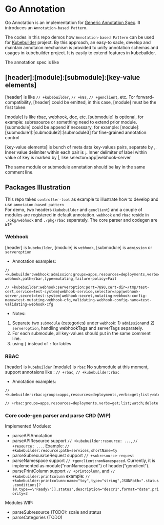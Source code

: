 # Go Annotation
Go Annotation is an implementation for [Generic Annotation Spec](https://github.com/kubernetes-sigs/kubebuilder/issues/554).
It introduces an `Annotation-based Pattern`.

The codes in this repo demos how `Annotation-based Pattern` can be used for [Kubebuilder](https://github.com/kubernetes-sigs/kubebuilder) project. By this approach, an easy-to sacle, develop and maintain annotaion mechanism is provided to unify annotation schemas and usages in kubebuilder project. It is easily to extend features in kubebuilder.

The annotation spec is like 
## [header]:[module]:[submodule]:[key-value elements]

[header] is like `// +kubebuilder`, `// +k8s`, `// +genclient`, etc. For forward-compatibility, [header] could be emitted, in this case, [module] must be the first token

[module] is like rbac, webhook, doc, etc. [submodule] is optional, for example: subresource or something need to extend prior module. [submodule] could be append if necessary, for example: [module]:[submodule1]:[submodule2]:[submodule3] for fine-grained annotation control

[key-value elements] is bunch of meta data key-values pairs, separate by ,. Inner value delimiter within each pair is ;. Inner delimiter of label within value of key is marked by |, like selector=app|webhook-server

The same module or submodule annotation should be lay in the same comment line.

## Packages Illustration
This repo takes `controller-tool` as example to illustrate how to develop and use `annotaion-based pattern`  
For demo, two headers (`kubebuilder` and `genclient`) and a couple of modules are registered in default annotation.
`webhook` and `rbac` reside in `./pkg/webhook` and `./pkg/rbac` separately. The core parser and codegen are `WIP`

### Webhook
[header] is `kubebuilder`,
[module] is `webhook`,
[submodule] is `admission` or `serveroption`

- Annotation examples:
```golang
// +kubebuilder:webhook:admission:groups=apps,resources=deployments,verbs=CREATE;UPDATE,name=bar-webhook,path=/bar,type=mutating,failure-policy=Fail

// +kubebuilder:webhook:serveroption:port=7890,cert-dir=/tmp/test-cert,service=test-system|webhook-service,selector=app|webhook-server,secret=test-system|webhook-secret,mutating-webhook-config-name=test-mutating-webhook-cfg,validating-webhook-config-name=test-validating-webhook-cfg
```
- Notes:
1. Separate two `submodule` (categories) under `webhook`: 1) `admission`and 2) `serveroption`, handling webhookTags and serverTags separately.
2. For each submodule, all key-values should put in the same comment line.
3. using `|` instead of `:` for lables

### RBAC
[header] is `kubebuilder`
[module] is `rbac`
No submodule at this moment, support annotaions like : `// +rbac`, `// +kubebuilder:rbac`

- Annotation examples:
```golang
// +kubebuilder:rbac:groups=apps,resources=deployments,verbs=get;list;watch;delete

// +rbac:groups=apps,resources=deployments,verbs=get;list;watch;delete
```

### Core code-gen parser and parse CRD (WIP)

Implemented Modules:
- parseAPIAnnotation
- parseAPIResource
  support `// +kubebuilder:resource: ...`, `// +resource: ...`. Example: `// +kubebuilder:resource:path=services,shortName=ty`
- parseSubreousrceRequest
   support `// +subresource-request`
- parseNamespace
   support `// +genclient:nonNamespaced`. Currently, it is implemented as module("nonNamespaced") of header("genclient").
- parsePrintColumn
   support `// +printcolumn`, and `// +kubebuilder:printcolumn`
   example: `// +kubebuilder:printcolumn:name="toy",type="string",JSONPath=".status.conditions[?(@.type==\"Ready\")].status",description="descr1",format="date",priority=3`

Modules WIP:
- parseSubresource (TODO): scale and status
- parseCategories  (TODO)

